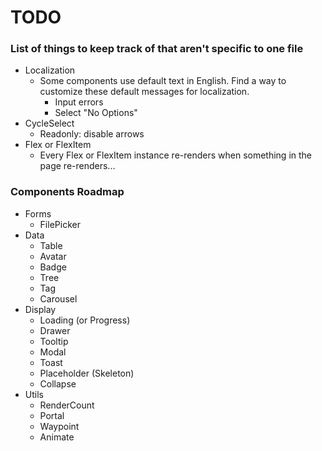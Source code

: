 # TODO

### List of things to keep track of that aren't specific to one file

-   Localization
    -   Some components use default text in English. Find a way to customize these default messages for localization.
        -   Input errors
        -   Select "No Options"
-   CycleSelect
    -   Readonly: disable arrows
-   Flex or FlexItem
    -   Every Flex or FlexItem instance re-renders when something in the page re-renders...

### Components Roadmap

-   Forms
    -   FilePicker
-   Data
    -   Table
    -   Avatar
    -   Badge
    -   Tree
    -   Tag
    -   Carousel
-   Display
    -   Loading (or Progress)
    -   Drawer
    -   Tooltip
    -   Modal
    -   Toast
    -   Placeholder (Skeleton)
    -   Collapse
-   Utils
    -   RenderCount
    -   Portal
    -   Waypoint
    -   Animate
